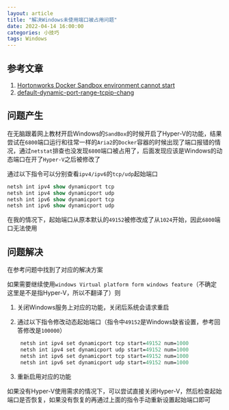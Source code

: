 ```yaml
---
layout: article
title: "解决Windows未使用端口被占用问题"
date: 2022-04-14 16:00:00
categories: 小技巧
tags: Windows
---
```


## 参考文章

1. [Hortonworks Docker Sandbox environment cannot start](https://stackoverflow.com/questions/52212012/hortonworks-docker-sandbox-environment-cannot-start/)
2. [default-dynamic-port-range-tcpip-chang](https://docs.microsoft.com/en-us/troubleshoot/windows-server/networking/default-dynamic-port-range-tcpip-chang)

## 问题产生

在无脑跟着网上教材开启Windows的`SandBox`的时候开启了Hyper-V的功能，结果尝试在`6800`端口运行和往常一样的`Aria2`的`Docker`容器的时候出现了端口报错的情况，通过`netstat`排查也没发现`6800`端口被占用了，后面发现应该是Windows的动态端口在开了`Hyper-V`之后被修改了

通过以下指令可以分别查看`ipv4/ipv6`的`tcp/udp`起始端口

```ps
netsh int ipv4 show dynamicport tcp
netsh int ipv4 show dynamicport udp
netsh int ipv6 show dynamicport tcp
netsh int ipv6 show dynamicport udp
```

在我的情况下，起始端口从原本默认的`49152`被修改成了从`1024`开始，因此`6800`端口无法使用

## 问题解决

在参考问题中找到了对应的解决方案

如果需要继续使用`windows Virtual platform form windows feature`（不确定这里是不是指Hyper-V，所以不翻译了）则

1. 关闭Windows服务上对应的功能，关闭后系统会请求重启
2. 通过以下指令修改动态起始端口（指令中`49152`是Windows缺省设置，参考回答修改是`100000`）

   ```ps
    netsh int ipv4 set dynamicport tcp start=49152 num=1000
    netsh int ipv4 set dynamicport udp start=49152 num=1000
    netsh int ipv6 set dynamicport tcp start=49152 num=1000
    netsh int ipv6 set dynamicport udp start=49152 num=1000
    ```

3. 重新启用对应的功能

如果没有Hyper-V使用需求的情况下，可以尝试直接关闭Hyper-V，然后检查起始端口是否恢复，如果没有恢复的再通过上面的指令手动重新设置起始端口即可

